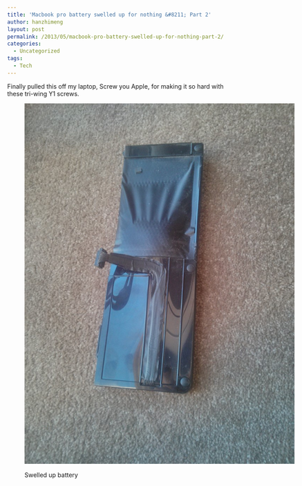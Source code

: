 ```yaml
---
title: 'Macbook pro battery swelled up for nothing &#8211; Part 2'
author: hanzhimeng
layout: post
permalink: /2013/05/macbook-pro-battery-swelled-up-for-nothing-part-2/
categories:
  - Uncategorized
tags:
  - Tech
---
```

Finally pulled this off my laptop, Screw you Apple, for making it so hard with these tri-wing Y1 screws.<figure id="attachment_795" style="width: 625px;" class="wp-caption alignnone">

[<img class="size-large wp-image-795" alt="Swelled up battery" src="/images/uploads/2013/05/2013-05-02-15.06.05-768x1024.jpg" width="625" height="833" />][1]<figcaption class="wp-caption-text">Swelled up battery</figcaption></figure>

 [1]: /images/uploads/2013/05/2013-05-02-15.06.05.jpg

